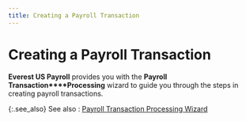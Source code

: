 ```yaml
---
title: Creating a Payroll Transaction
---
```


# Creating a Payroll Transaction


**Everest US Payroll** provides  you with the **Payroll Transaction****Processing** wizard to guide you  through the steps in creating payroll transactions.


{:.see_also}
See also
: [Payroll  Transaction Processing Wizard]({{site.prl_baseurl}}/payroll-process/transaction-details/payroll/wizard/payroll_transaction_processing_wizard_ptp.html)

